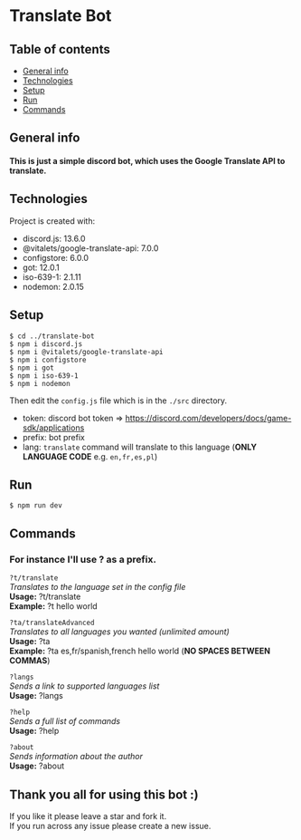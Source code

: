 <h1>Translate Bot</h1>

## Table of contents
* [General info](#general-info)
* [Technologies](#technologies)
* [Setup](#setup)
* [Run](#run)
* [Commands](#commands)

## General info
<h4>This is just a simple discord bot, which uses the Google Translate API to translate.</h4>

## Technologies
Project is created with:
* discord.js: 13.6.0
* @vitalets/google-translate-api: 7.0.0
* configstore: 6.0.0
* got: 12.0.1
* iso-639-1: 2.1.11
* nodemon: 2.0.15

## Setup
```
$ cd ../translate-bot
$ npm i discord.js
$ npm i @vitalets/google-translate-api
$ npm i configstore
$ npm i got
$ npm i iso-639-1
$ npm i nodemon
```
Then edit the `config.js` file which is in the `./src` directory.

* token: discord bot token => https://discord.com/developers/docs/game-sdk/applications
* prefix: bot prefix
* lang: `translate` command will translate to this language (**ONLY LANGUAGE CODE** e.g. `en,fr,es,pl`)

## Run
```
$ npm run dev
```

## Commands
<h3>For instance I'll use ? as a prefix.</h3>

`?t/translate`
</br>_Translates to the language set in the config file_
</br>**Usage:** ?t/translate <text>
</br>**Example:** ?t hello world

`?ta/translateAdvanced`
</br>_Translates to all languages you wanted (unlimited amount)_
</br>**Usage:** ?ta <languages> <text>
</br>**Example:** ?ta es,fr/spanish,french hello world (**NO SPACES BETWEEN COMMAS**)

`?langs`
</br>_Sends a link to supported languages list_
</br>**Usage:** ?langs

`?help`
</br>_Sends a full list of commands_
</br>**Usage:** ?help

`?about`
</br>_Sends information about the author_
</br>**Usage:** ?about


<h2>Thank you all for using this bot :)</h2>
If you like it please leave a star and fork it.
</br>If you run across any issue please create a new issue.
